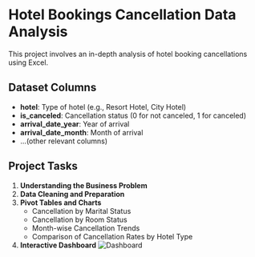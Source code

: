 # Hotel Bookings Cancellation Data Analysis

This project involves an in-depth analysis of hotel booking cancellations using Excel.

## Dataset Columns

- **hotel**: Type of hotel (e.g., Resort Hotel, City Hotel)
- **is_canceled**: Cancellation status (0 for not canceled, 1 for canceled)
- **arrival_date_year**: Year of arrival
- **arrival_date_month**: Month of arrival
- ...(other relevant columns)

## Project Tasks

1. **Understanding the Business Problem**
2. **Data Cleaning and Preparation**
3. **Pivot Tables and Charts**
   - Cancellation by Marital Status
   - Cancellation by Room Status
   - Month-wise Cancellation Trends
   - Comparison of Cancellation Rates by Hotel Type
4. **Interactive Dashboard**
   ![Dashboard](https://github.com/user-attachments/assets/d44def70-e0a6-4f2f-b43d-2689ffc86dc9)

